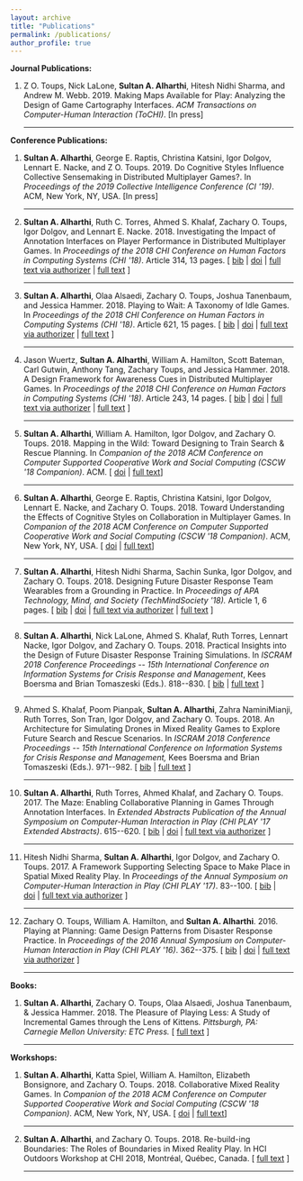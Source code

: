 ```yaml
---
layout: archive
title: "Publications"
permalink: /publications/
author_profile: true
---
```


<strong>Journal Publications:</strong>
<ol>
 	<li>Z O. Toups, Nick LaLone, <strong>Sultan A. Alharthi</strong>, Hitesh Nidhi Sharma, and Andrew M. Webb. 2019. Making Maps Available for Play: Analyzing the Design of Game Cartography Interfaces. <em>ACM Transactions on Computer-Human Interaction (ToCHI)</em>. [In press]

<hr />

</li>
</ol>
<strong>Conference Publications:</strong>
<ol>
 	<li><strong>Sultan A. Alharthi</strong>, George E. Raptis, Christina Katsini, Igor Dolgov, Lennart E. Nacke, and Z O. Toups. 2019. Do Cognitive Styles Influence Collective Sensemaking in Distributed Multiplayer Games?. In <em>Proceedings of the 2019 Collective Intelligence Conference (CI '19)</em>. ACM, New York, NY, USA. [In press]</li>
 	<li>

<hr />

<strong>Sultan A. Alharthi</strong>, Ruth C. Torres, Ahmed S. Khalaf, Zachary O. Toups, Igor Dolgov, and Lennart E. Nacke. 2018. Investigating the Impact of Annotation Interfaces on Player Performance in Distributed Multiplayer Games. In <em>Proceedings of the 2018 CHI Conference on Human Factors in Computing Systems</em> <em>(CHI '18)</em>. Article 314, 13 pages. [ <a href="https://pixl.nmsu.edu/pixl-pubs-bibtex/#Alharthi:2018:IIA:3173574.3173888">bib</a> | <a href="http://dx.doi.org/10.1145/3173574.3173888">doi</a> | <a href="https://dl.acm.org/authorize?N652628">full text via authorizer</a> | <a href="https://dept-wp.nmsu.edu/pixl/files/2018/02/planning.pdf">full text</a> ]</li>
 	<li>

<hr />

<strong>Sultan A. Alharthi</strong>, Olaa Alsaedi, Zachary O. Toups, Joshua Tanenbaum, and Jessica Hammer. 2018. Playing to Wait: A Taxonomy of Idle Games. In <em> Proceedings of the 2018 CHI Conference on Human Factors in Computing Systems</em> <em>(CHI '18)</em>. Article 621, 15 pages. [ <a href="https://pixl.nmsu.edu/pixl-pubs-bibtex/#Alharthi:2018:PWT:3173574.3174195">bib</a> | <a href="http://dx.doi.org/10.1145/3173574.3174195">doi</a> | <a href="https://dl.acm.org/authorize?N652620">full text via authorizer</a> | <a href="https://dept-wp.nmsu.edu/pixl/files/2018/02/2018-chi-idle.pdf">full text</a> ]</li>
 	<li>

<hr />

Jason Wuertz, <strong>Sultan A. Alharthi</strong>, William A. Hamilton, Scott Bateman, Carl Gutwin, Anthony Tang, Zachary Toups, and Jessica Hammer. 2018. A Design Framework for Awareness Cues in Distributed Multiplayer Games. In <em>Proceedings of the 2018 CHI Conference on Human Factors in Computing Systems</em> <em>(CHI '18)</em>. Article 243, 14 pages. [ <a href="https://pixl.nmsu.edu/pixl-pubs-bibtex/#Wuertz:2018:DFA:3173574.3173817">bib</a> | <a href="http://dx.doi.org/10.1145/3173574.3173817">doi</a> | <a href="https://dl.acm.org/authorize?N652629">full text via authorizer</a> | <a href="http://ecologylab.net/research/publications/GameAwarenessCHI2018.pdf">full text</a> ]</li>
 	<li>

<hr />

<strong>Sultan A. Alharthi</strong>, William A. Hamilton, Igor Dolgov, and Zachary O. Toups. 2018. Mapping in the Wild: Toward Designing to Train Search &amp; Rescue Planning. In <em>Companion of the 2018 ACM Conference on Computer Supported Cooperative Work and Social Computing (CSCW '18 Companion)</em>. ACM. [ <a href="https://doi.org/10.1145/3272973.3274039">doi</a> | <a href="https://dept-wp.nmsu.edu/pixl/files/2018/10/Mapping.pdf">full text</a>]

<hr />

</li>
 	<li><strong>Sultan A. Alharthi</strong>, George E. Raptis, Christina Katsini, Igor Dolgov, Lennart E. Nacke, and Zachary O. Toups. 2018. Toward Understanding the Effects of Cognitive Styles on Collaboration in Multiplayer Games. In <em>Companion of the 2018 ACM Conference on Computer Supported Cooperative Work and Social Computing (CSCW '18 Companion)</em>. ACM, New York, NY, USA. [ <a href="https://doi.org/10.1145/3272973.3274047">doi</a> | <a href="https://dept-wp.nmsu.edu/pixl/files/2018/10/CognitiveStyles.pdf">full text</a>]</li>
 	<li>

<hr />

<strong>Sultan A. Alharthi</strong>, Hitesh Nidhi Sharma, Sachin Sunka, Igor Dolgov, and Zachary O. Toups. 2018. Designing Future Disaster Response Team Wearables from a Grounding in Practice. In <em>Proceedings of APA Technology, Mind, and Society (TechMindSociety '18).</em> Article 1, 6 pages. [ <a href="https://pixl.nmsu.edu/pixl-pubs-bibtex/#Alharthi:2018:DFD:3183654.3183662">bib</a> | <a href="http://dx.doi.org/10.1145/3183654.3183662">doi</a> | <a href="https://dl.acm.org/authorize?N652626">full text via authorizer</a> | <a href="https://dept-wp.nmsu.edu/pixl/files/2018/02/2018_TMS_Icehouse.pdf">full text</a> ]</li>
 	<li>

<hr />

<strong>Sultan A. Alharthi</strong>, Nick LaLone, Ahmed S. Khalaf, Ruth Torres, Lennart Nacke, Igor Dolgov, and Zachary O. Toups. 2018. Practical Insights into the Design of Future Disaster Response Training Simulations. In <em>ISCRAM 2018 Conference Proceedings -- 15th International Conference on Information Systems for Crisis Response and Management</em>, Kees Boersma and Brian Tomaszeski (Eds.). 818--830. [ <a href="https://pixl.nmsu.edu/pixl-pubs-bibtex/#Alharthi:2018aa">bib</a> | <a href="http://idl.iscram.org/files/sultanaalharthi/2018/1602_SultanA.Alharthi_etal2018.pdf">full text</a> ]</li>
 	<li>

<hr />

Ahmed S. Khalaf, Poom Pianpak, <strong>Sultan A. Alharthi</strong>, Zahra NaminiMianji, Ruth Torres, Son Tran, Igor Dolgov, and Zachary O. Toups. 2018. An Architecture for Simulating Drones in Mixed Reality Games to Explore Future Search and Rescue Scenarios. In<em> ISCRAM 2018 Conference Proceedings -- 15th International Conference on Information Systems for Crisis Response and Management, </em>Kees Boersma and Brian Tomaszeski (Eds.). 971--982. [ <a href="https://pixl.nmsu.edu/pixl-pubs-bibtex/#Khalaf:2018aa">bib</a> | <a href="http://idl.iscram.org/files/ahmedskhalaf/2018/1617_AhmedS.Khalaf_etal2018.pdf">full text</a> ]</li>
 	<li>

<hr />

<strong>Sultan A. Alharthi</strong>, Ruth Torres, Ahmed Khalaf, and Zachary O. Toups. 2017. The Maze: Enabling Collaborative Planning in Games Through Annotation Interfaces. In <em>Extended Abstracts Publication of the Annual Symposium on Computer-Human Interaction in Play</em> <em>(CHI PLAY '17 Extended Abstracts)</em>. 615--620. [ <a href="https://pixl.nmsu.edu/pixl-pubs-bibtex/#Alharthi:2017:MEC:3130859.3130864">bib</a> | <a href="http://dx.doi.org/10.1145/3130859.3130864">doi</a> | <a href="https://dl.acm.org/authorize?N40170">full text via authorizer</a> ]</li>
 	<li>

<hr />

Hitesh Nidhi Sharma, <strong>Sultan A. Alharthi</strong>, Igor Dolgov, and Zachary O. Toups. 2017. A Framework Supporting Selecting Space to Make Place in Spatial Mixed Reality Play. In <em>Proceedings of the Annual Symposium on Computer-Human Interaction in Play</em> <em>(CHI PLAY '17)</em>. 83--100. [ <a href="https://pixl.nmsu.edu/pixl-pubs-bibtex/#Sharma:2017:FSS:3116595.3116612">bib</a> | <a href="http://dx.doi.org/10.1145/3116595.3116612">doi</a> | <a href="https://dl.acm.org/authorize?N40172">full text via authorizer</a> ]</li>
 	<li>

<hr />

Zachary O. Toups, William A. Hamilton, and <strong>Sultan A. Alharthi</strong>. 2016. Playing at Planning: Game Design Patterns from Disaster Response Practice. In <em>Proceedings of the 2016 Annual Symposium on Computer-Human Interaction in Play</em> <em>(CHI PLAY '16)</em>. 362--375. [ <a href="https://pixl.nmsu.edu/pixl-pubs-bibtex/#Toups:2016:PPG:2967934.2968089">bib</a> | <a href="http://dx.doi.org/10.1145/2967934.2968089">doi</a> | <a href="https://dl.acm.org/authorize?N20860">full text via authorizer</a> ]

<hr />

</li>
</ol>
<strong>Books:</strong>
<ol>
 	<li><strong>Sultan A. Alharthi</strong>, Zachary O. Toups, Olaa Alsaedi, Joshua Tanenbaum, &amp; Jessica Hammer. 2018. The Pleasure of Playing Less: A Study of Incremental Games through the Lens of Kittens<i>. Pittsburgh, PA: Carnegie Mellon University: ETC Press. </i>[ <a href="http://press.etc.cmu.edu/index.php/product/the-pleasure-of-playing-less/">full text</a> ]

<hr />

</li>
</ol>
<strong>Workshops:</strong>
<ol>
 	<li><strong>Sultan A. Alharthi</strong>, Katta Spiel, William A. Hamilton, Elizabeth Bonsignore, and Zachary O. Toups. 2018. Collaborative Mixed Reality Games. In <em>Companion of the 2018 ACM Conference on Computer Supported Cooperative Work and Social Computing (CSCW '18 Companion)</em>. ACM, New York, NY, USA. [ <a href="https://doi.org/10.1145/3272973.3273013">doi</a> | <a href="https://dept-wp.nmsu.edu/pixl/files/2018/09/MixedReality.pdf">full text</a>]</li>
 	<li>

<hr />

<strong>Sultan A. Alharthi</strong>, and Zachary O. Toups. 2018. Re-build-ing Boundaries: The Roles of Boundaries in Mixed Reality Play. In HCI Outdoors Workshop at CHI 2018, Montréal, Québec, Canada. [ <a href="https://dept-wp.nmsu.edu/pixl/files/2018/05/HCI_Outdoors_Workshop.pdf">full text</a> ]

<hr />
